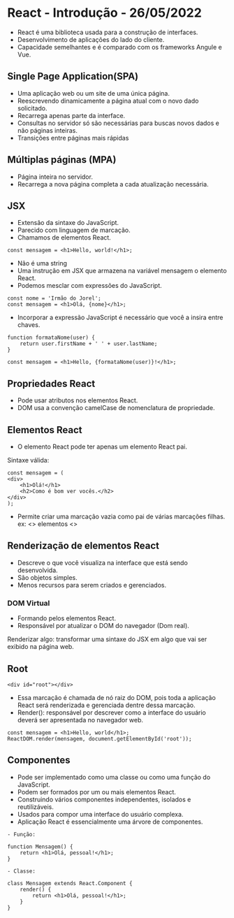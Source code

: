 # React - Introdução - 26/05/2022

- React é uma biblioteca usada para a construção de interfaces.
- Desenvolvimento de aplicações do lado do cliente.
- Capacidade semelhantes e é comparado com os frameworks Angule e Vue.

## Single Page Application(SPA)

- Uma aplicação web ou um site de uma única página.
- Reescrevendo dinamicamente a página atual com o novo dado solicitado.
- Recarrega apenas parte da interface.
- Consultas no servidor só são necessárias para buscas novos dados e não 
páginas inteiras.
- Transições entre páginas mais rápidas

## Múltiplas páginas (MPA)

- Página inteira no servidor.
- Recarrega a nova página completa a cada atualização necessária.

## JSX

- Extensão da sintaxe do JavaScript.
- Parecido com linguagem de marcação.
- Chamamos de elementos React.

```react
const mensagem = <h1>Hello, world!</h1>;
```

- Não é uma string
- Uma instrução em JSX que armazena na variável mensagem o elemento React.
- Podemos mesclar com expressões do JavaScript.

```react
const nome = 'Irmão do Jorel';
const mensagem = <h1>Olá, {nome}</h1>;
```

- Incorporar a expressão JavaScript é necessário que você a insira entre chaves.

```react
function formataNome(user) {
    return user.firstName + ' ' + user.lastName;
}

const mensagem = <h1>Hello, {formataNome(user)}!</h1>;
```

## Propriedades React

- Pode usar atributos nos elementos React.
- DOM usa a convenção camelCase de nomenclatura de propriedade.

## Elementos React

- O elemento React pode ter apenas um elemento React pai.

Sintaxe válida: 

```react
const mensagem = (
<div>
    <h1>Olá!</h1>
    <h2>Como é bom ver vocês.</h2>
</div>
);
```

- Permite criar uma marcação vazia como pai de várias marcações 
filhas. ex: <> elementos <>

## Renderização de elementos React

- Descreve o que você visualiza na interface que está sendo 
desenvolvida.
- São objetos simples.
- Menos recursos para serem criados e gerenciados. 

### DOM Virtual

- Formando pelos elementos React.
- Responsável por atualizar o DOM do navegador (Dom real).

Renderizar algo: transformar uma sintaxe do JSX em algo que
vai ser exibido na página web.

## Root

```react 
<div id="root"></div>
```

- Essa marcação é chamada de nó raiz do DOM, pois toda a aplicação 
React será renderizada e gerenciada dentre dessa marcação.
- Render(): responsável por descrever como a interface do usuário 
deverá ser apresentada no navegador web.

```react
const mensagem = <h1>Hello, world</h1>;
ReactDOM.render(mensagem, document.getElementById('root'));
```

## Componentes

- Pode ser implementado como uma classe ou como uma função do JavaScript.
- Podem ser formados por um ou mais elementos React. 
- Construindo vários componentes independentes, isolados e reutilizáveis.
- Usados para compor uma interface do usuário complexa.
- Aplicação React é essencialmente uma árvore de componentes.

```react
- Função:

function Mensagem() {
    return <h1>Olá, pessoal!</h1>;
}

- Classe: 

class Mensagem extends React.Component {
    render() {
        return <h1>Olá, pessoal!</h1>;
    }
}
```